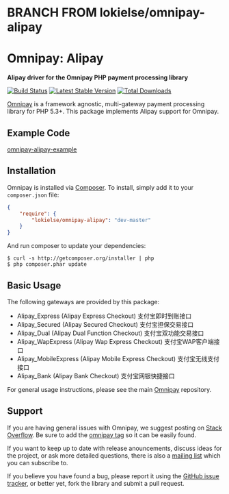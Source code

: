 # BRANCH FROM lokielse/omnipay-alipay

# Omnipay: Alipay

**Alipay driver for the Omnipay PHP payment processing library**

[![Build Status](https://travis-ci.org/lokielse/omnipay-alipay.png?branch=master)](https://travis-ci.org/lokielse/omnipay-alipay)
[![Latest Stable Version](https://poser.pugx.org/lokielse/omnipay-alipay/version.png)](https://packagist.org/packages/lokielse/omnipay-alipay)
[![Total Downloads](https://poser.pugx.org/lokielse/omnipay-alipay/d/total.png)](https://packagist.org/packages/lokielse/omnipay-alipay)

[Omnipay](https://github.com/omnipay/omnipay) is a framework agnostic, multi-gateway payment
processing library for PHP 5.3+. This package implements Alipay support for Omnipay.


## Example Code
[omnipay-alipay-example](https://github.com/lokielse/omnipay-alipay-example)


## Installation

Omnipay is installed via [Composer](http://getcomposer.org/). To install, simply add it
to your `composer.json` file:

```json
{
    "require": {
        "lokielse/omnipay-alipay": "dev-master"
    }
}
```

And run composer to update your dependencies:

    $ curl -s http://getcomposer.org/installer | php
    $ php composer.phar update

## Basic Usage

The following gateways are provided by this package:


* Alipay_Express (Alipay Express Checkout) 支付宝即时到账接口
* Alipay_Secured (Alipay Secured Checkout) 支付宝担保交易接口
* Alipay_Dual (Alipay Dual Function Checkout) 支付宝双功能交易接口
* Alipay_WapExpress (Alipay Wap Express Checkout) 支付宝WAP客户端接口
* Alipay_MobileExpress (Alipay Mobile Express Checkout) 支付宝无线支付接口
* Alipay_Bank (Alipay Bank Checkout) 支付宝网银快捷接口

For general usage instructions, please see the main [Omnipay](https://github.com/omnipay/omnipay)
repository.

## Support

If you are having general issues with Omnipay, we suggest posting on
[Stack Overflow](http://stackoverflow.com/). Be sure to add the
[omnipay tag](http://stackoverflow.com/questions/tagged/omnipay) so it can be easily found.

If you want to keep up to date with release anouncements, discuss ideas for the project,
or ask more detailed questions, there is also a [mailing list](https://groups.google.com/forum/#!forum/omnipay) which
you can subscribe to.

If you believe you have found a bug, please report it using the [GitHub issue tracker](https://github.com/lokielse/omnipay-alipay/issues),
or better yet, fork the library and submit a pull request.
